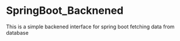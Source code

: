 # SpringBoot_Backnened
This is a simple backened interface for spring boot fetching data from database
